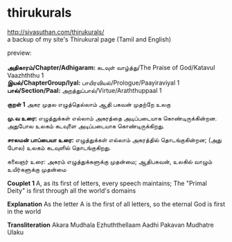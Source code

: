 # thirukurals
http://sivasuthan.com/thirukurals/
<br>a backup of my site's Thirukural page (Tamil and English)

preview:
<br><br>
                        <b>அதிகாரம்/Chapter/Adhigaram: </b>
                        <span id="ctl00_ctl00_cph_body_cph_innerbody_lbl_chapter">கடவுள் வாழ்த்து/The Praise of God/Katavul Vaazhththu  1</span>
                        <br>
                        <b>இயல்/ChapterGroup/Iyal: </b>
                        <span id="ctl00_ctl00_cph_body_cph_innerbody_lbl_chaptergroup">பாயிரவியல்/Prologue/Paayiraviyal 1</span>
                        <br>
                        <b>பால்/Section/Paal: </b>
                        <span id="ctl00_ctl00_cph_body_cph_innerbody_lbl_section">அறத்துப்பால்/Virtue/Araththuppaal 1</span>                    

                    
<b>குறள் 1</b>
அகர முதல எழுத்தெல்லாம் ஆதி
பகவன் முதற்றே உலகு

<b>மு.வ உரை: </b>
எழுத்துக்கள் எல்லாம் அகரத்தை அடிப்படையாக கொண்டிருக்கின்றன. அதுபோல உலகம் கடவுளை அடிப்படையாக கொண்டிருக்கிறது.

<b>சாலமன் பாப்பையா உரை: </b>
எழுத்துக்கள் எல்லாம் அகரத்தில் தொடங்குகின்றன; (அது போல) உலகம் கடவுளில் தொடங்குகிறது.

கலைஞர் உரை: 
அகரம் எழுத்துக்களுக்கு முதன்மை; ஆதிபகவன், உலகில் வாழும் உயிர்களுக்கு முதன்மை

<b>Couplet 1 </b>
A, as its first of letters, every speech maintains;
The "Primal Deity" is first through all the world's domains

<b>Explanation</b>
As the letter A is the first of all letters, so the eternal God is first in the world

<b>Transliteration</b>
Akara Mudhala Ezhuththellaam Aadhi
Pakavan Mudhatre Ulaku
